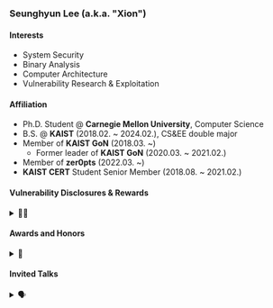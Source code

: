 ### Seunghyun Lee (a.k.a. "Xion")

#### Interests
- System Security
- Binary Analysis
- Computer Architecture
- Vulnerability Research & Exploitation

#### Affiliation
- Ph.D. Student @ **Carnegie Mellon University**, Computer Science
- B.S. @ **KAIST** (2018.02. ~ 2024.02.), CS&EE double major
- Member of **KAIST GoN** (2018.03. ~)
  - Former leader of **KAIST GoN** (2020.03. ~ 2021.02.)
- Member of **zer0pts** (2022.03. ~)
- **KAIST CERT** Student Senior Member (2018.08. ~ 2021.02.)

#### Vulnerability Disclosures & Rewards
<details> <summary>🧑‍💻</summary>

- CVE-2024-6779: Out of bounds memory access in V8 in Google Chrome
- [b/346197738](https://crbug.com/346197738) (1-day): Google v8CTF exploit
- CVE-2024-6100: Type confusion in V8 in Google Chrome (TyphoonPWN 2024)
- CVE-2024-40789: Out of bounds memory access in WebKit
- CVE-2024-3914: Use after free in V8 in Google Chrome (Pwn2Own Vancouver 2024)
- CVE-2024-2886: Use after free in WebCodecs in Google Chrome (Pwn2Own Vancouver 2024)
- CVE-2023-3390 (1-day): Google kernelCTF exploit in all LTS/COS/Mitigation instances, with Dongok Kim
- CVE-2024-27934: Use after free in Deno to ACE
- CVE-2024-27933: Permission prompt bypass in Deno to ACE
- CVE-2023-29199, 30547, 37466, 37903: Sandbox escape in vm2
  - CVE-2023-35926, GHSA-22rr-f3p8-5gf8: Directus, Backstage affected by vm2 sandbox escape
- CVE-2022-35951: Heap overflow in Redis `XAUTOCLAIM` to RCE
- CVE-2022-35977: OOM DoS in Redis via single parameter-controlled `SETRANGE` / `SORT(_RO)`

</details>

#### Awards and Honors
<details> <summary>🏅</summary>

- Security Competition / CTFs
  - 2023
    - Challenge author of `zer0pts CTF 2023`
    - **1st Place**, `CODEGATE CTF 2023` University Div. as *KAIST GoN*
    - **1st Place**, `Cyber Conflict Exercise 2023` (Overall Championship) as *The Goose*
    - **1st Place**, `DEFCON 31 CTF` as *MMM*
  - 2022
    - Organized `2022 Spring / Fall GoN Open Qual CTF`
    - **2nd Place**, `Cyber Conflict Exercise 2022` General Div. as *The Goose*
    - **1st Place**, `WACON 2022` as *The Goose*
    - **2nd Place**, `zer0pts CTF 2022` as *Super HexaGoN*
  - 2021
    - **1st Place**, `Whitehat Contest Korea 2021` Military Div. as *ㅡㅡㅡ본선진출커트라인ㅡㅡㅡ*
    - **2nd Place**, `LINE CTF 2021` as *KimchiSushi*
    - **2nd Place**, `zer0pts CTF 2021` as *K-Students*
  - 2020
    - Challenge author of `CODEGATE CTF 2020`
    - **1st Place**, `Cyber Operations Challenge 2020` General Div. as *KAIST GoN*
    - **1st Place**, `SECCON 2020 OnlineCTF` as *HangulSarang*
    - **1st Place**, `TokyoWesterns CTF 6th 2020` as *D0G$*
  - 2019
    - **Finalist**, `DEFCON 27 CTF` as *KaisHack GoN*
    - **2nd Place**, `Cyber Operations Challenge 2019` as *GoN*
    - **3rd Place**, `CODEGATE CTF 2019` University Div.  as *KAIST GoN*
  - 2018
    - **Participation Award**, `2018 National Cryptography Contest` II-A Div.
- Academic Awards / Scholarship
  - **Doctoral Research Fellowship**, KFAS (Fall 2024 -)
  - **KAIST Presidential Fellowship**, KAIST (Spring 2020 - Fall 2023)
  - **Presidential Science Scholarship**, KOSAF (Spring 2020 - Fall 2023)
  - **Department Honors Scholarship**, School of Computing, KAIST (Spring 2020)
  - **Honor Student Program**, KAIST (Spring 2020)
  - **National Scholarship for Science and Engineering**, KOSAF (Spring 2018 - Fall 2019)
  - Dean's List
    - **Spring 2023, Fall 2020, Spring 2020, Fall 2019**, College of Engineering, KAIST
    - **Fall 2018, Spring 2018**, School of Freshman, KAIST

</details>

#### Invited Talks

<details> <summary>🗣️</summary>

- [One shot, Triple kill: Pwning all three Google kernelCTF instances with a single 1-day Linux vulnerability](https://kaist-hacking.github.io/publication/kim-kernel-ctf/) (POC2023)
  - Dongok Kim, Seunghyun Lee, Insu Yun
- [How (Not) to Sandbox Node.js: A vm2 Postmortem](https://www.youtube.com/watch?v=jJTMcfe24AI) (OpenTRS 2023)

</details>
